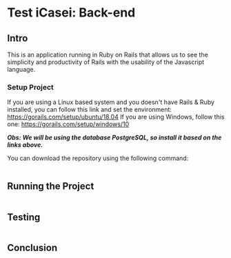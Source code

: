 # Test iCasei: Back-end


## Intro

This is an application running in Ruby on Rails that allows us to see the simplicity and productivity of Rails with the usability of the Javascript language.

### Setup Project

If you are using a Linux based system and you doesn't have Rails & Ruby installed, you can follow this link and set the environment: https://gorails.com/setup/ubuntu/18.04
If you are using Windows, follow this one: https://gorails.com/setup/windows/10

***Obs: We will be using the database PostgreSQL, so install it based on the links above.***

You can download the repository using the following command:

```

```

## Running the Project

```

```

## Testing 

```

```

## Conclusion
